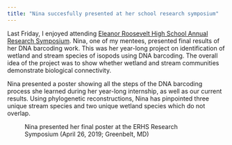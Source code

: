 ```yaml
---
title: "Nina succesfully presented at her school research symposium"
---
```


Last Friday, I enjoyed attending [Eleanor Roosevelt High School Annual Research Symposium](https://www.greenbeltnewsreview.com/news-stories/erhs-symposium-shows-off-students-science-acumen/). Nina, one of my mentees, presented final results of her DNA barcoding work. <!--more-->  This was her year-long project on identification of wetland and stream species of isopods using DNA barcoding. The overall idea of the project was to show whether wetland and stream communities demonstrate biological connectivity. 

Nina presented a poster showing all the steps of the DNA barcoding process she learned during her year-long internship, as well as our current results. Using phylogenetic reconstructions, Nina has pinpointed three unique stream species and two unique wetland species which do not overlap. 

<div class="row">
  <div class="col-sm">
    <figure class="text-center">
    <img class="ic4f-mtrig ic4f-zoomin figure-img img-fluid ic4f-max-height-md"
    src="{{ '/assets/content/misc/nina001.jpg' | relative_url }}" alt="">
    <figcaption class="figure-caption">Nina presented her final poster at the ERHS Research Symposium (April 26, 2019; Greenbelt, MD) 
    </figcaption>
    </figure>
  </div>
</div>